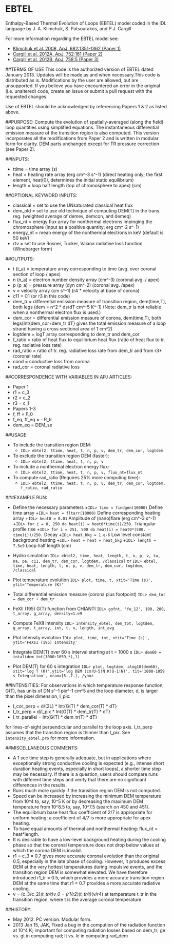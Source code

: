 # EBTEL
Enthalpy-Based Thermal Evolution of Loops (EBTEL) model coded in the IDL language by J. A. Klimchuk, S. Patsourakos, and P.J. Cargill

For more information regarding the EBTEL model see:

+ <a href="http://adsabs.harvard.edu/abs/2008ApJ...682.1351K">Klimchuk et al. 2008, ApJ, 682:1351-1362 (Paper 1)</a>
+ <a href="http://adsabs.harvard.edu/abs/2012ApJ...752..161C">Cargill et al. 2012A, ApJ, 752:161 (Paper 2)</a>
+ <a href="http://adsabs.harvard.edu/abs/2012ApJ...758....5C">Cargill et al. 2012B, ApJ, 758:5 (Paper 3)</a>

##TERMS OF USE
This code is the authorized version of EBTEL dated January 2013. Updates will be made as and when necessary.This code is distributed as is. Modifications by the user are allowed, but are unsupported. If you believe you have encountered an error in the original (i.e. unaltered) code, create an issue or submit a pull request with the requested changes.

Use of EBTEL should be acknowledged by referencing Papers 1 & 2 as listed above.  

##PURPOSE:
Compute the evolution of spatially-averaged (along the field) loop quantities using simplified equations.  The instantaneous differential emission measure of the transition region is also computed. This version incorporates all the modifications from Paper 2 and is written in modular form for clarity. DEM parts unchanged except for TR pressure correction (see Paper 2). 

##INPUTS:
+ ttime  = time array (s)
+ heat   = heating rate array (erg cm^-3 s^-1)   (direct heating only; the first element, heat(0), determines the initial static equilibrium)
+ length = loop half length (top of chromosphere to apex) (cm)

##OPTIONAL KEYWORD INPUTS:
+ classical = set to use the UNsaturated classical heat flux
+ dem_old   = set to use old technique of computing DEM(T) in the trans. reg. (weighted average of demev, demcon, and demeq)
+ flux_nt   = energy flux array for nonthermal electrons impinging the chromosphere (input as a positive quantity; erg cm^-2 s^-1)
+ energy_nt = mean energy of the nonthermal electrons in keV (default is 50 keV)
+ rtv       = set to use Rosner, Tucker, Vaiana radiative loss function (Winebarger form)

##OUTPUTS:
+ t (t_a) = temperature array corresponding to time (avg. over coronal section of loop / apex)
+ n (n_a) = electron number density array (cm^-3) (coronal avg. / apex)
+ p (p_a) = pressure array (dyn cm^-2) (coronal avg. /apex)
+ v = velocity array (cm s^-1) (r4 * velocity at base of corona)
+ c11 = C1 (or r3 in this code)
+ dem_tr = differential emission measure of transition region, dem(time,T), both legs (dem = n^2 * ds/dT  cm^-5 K^-1) (Note:  dem_tr is not reliable when a nonthermal electron flux is used.)
+ dem_cor = differential emission measure of corona, dem(time,T), both legs(Int{dem_cor+dem_tr dT} gives the total emission measure of a loop strand having a cross sectional area of 1 cm^2)
+ logtdem = logT array corresponding to dem_tr and dem_cor
+ f_ratio = ratio of heat flux to equilibrium heat flux (ratio of heat flux to tr. reg. radiative loss rate)
+ rad_ratio = ratio of tr. reg. radiative loss rate from dem_tr and from r3*(coronal rate)
+ cond = conductive loss from corona
+ rad_cor =  coronal radiative loss

##CORRESPONDENCE WITH VARIABLES IN APJ ARTICLES:
+ Paper 1
 + r1 = c_3
 + r2 = c_2
 + r3 = c_1
+ Papers 1-3
 + f, ff = F_0
 + f_eq, ff_eq = - R_tr
 + dem_eq = DEM_se

##USAGE:
+ To include the transition region DEM:
  + `IDL> ebtel2, ttime, heat, t, n, p, v, dem_tr, dem_cor, logtdem`
+ To exclude the transition region DEM (faster):
  + `IDL> ebtel2, ttime, heat, t, n, p, v`
+ To include a nonthermal electron energy flux:
  + `IDL> ebtel2, ttime, heat, t, n, p, v, flux_nt=flux_nt`
+ To compute rad_ratio (Requires 25% more computing time):
  + `IDL> ebtel2, ttime, heat, t, n, p, v, dem_tr, dem_cor, logtdem, f_ratio, rad_ratio`
  
###EXAMPLE RUN:
+ Define the necessary parameters
    +`IDL> time = findgen(10000)` 										Define time array
    +`IDL> heat = fltarr(10000)` 										Define corresponding heating array
    +`IDL> heat0 = 0.01` 												Amplitude of (nano)flare (erg cm^-3 s^-1)
    +`IDL> for i = 0, 250 do heat(i) = heat0*time(i)/250.`  				Triangular profile rise
    +`IDL> for i = 251, 500 do heat(i) = heat0*(500. - time(i))/250.` 	Decay
    +`IDL> heat_bkg = 1.e-6`     										Low level constant background heating
    +`IDL> heat = heat + heat_bkg`
    +`IDL> length = 7.5e9`           									Loop half length (cm)

+ Hydro simulation
    `IDL> ebtel2, time, heat, length, t, n, p, v, ta, na, pa, c11, dem_tr, dem_cor, logtdem, /classical`
    or
    `IDL> ebtel, time, heat, length, t, n, p, v, dem_tr, dem_cor, logtdem, /classical`

+ Plot temperature evolution
    `IDL> plot, time, t, xtit='Time (s)', ytit='Temperature (K)'`

+ Total differential emission measure (corona plus footpoint)
    `IDL> dem_tot = dem_cor + dem_tr`

+ FeXII (195) G(T) function from CHIANTI
    `IDL> gofnt, 'fe_12', 190, 200, t_array, g_array, density=1.e9`

+ Compute FeXII intensity
    `IDL> intensity_ebtel, dem_tot, logtdem, g_array, t_array, int, t, n, length, int_avg`

+ Plot intensity evolution
    `IDL> plot, time, int, xtit='Time (s)', ytit='FeXII (195) Intensity'`

+ Integrate DEM(T) over 60 s interval starting at t = 1000 s
    `IDL> dem60 = total(dem_tot(1000:1059,*),1)`

+ Plot DEM(T) for 60 s integration
    `IDL> plot, logtdem, alog10(dem60), xtit='log T (K)',ytit='log DEM (cm!U-5!N K!U-1!N)', tit='1000-1059 s Integration', xran=[5.,7.], /ynoz`

##INTENSITIES:
For observations in which temperature response function, G(T), has units of DN s^-1 pix^-1 cm^5 and the loop diameter, d, is larger than the pixel dimension, l_pix:

+ I_cor_perp = d/(2L) * Int{G(T) * dem_cor(T) * dT}
+ I_tr_perp = d/l_pix * Int{G(T) * dem_tr(T) * dT}
+ I_tr_parallel = Int{G(T) * dem_tr(T) * dT}

for lines-of-sight perpendicular and parallel to the loop axis. I_tr_perp assumes that the transition region is thinner than l_pix. See `intensity_ebtel.pro` for more information.

##MISCELLANEOUS COMMENTS:
+ A 1 sec time step is generally adequate, but in applications where exceptionally strong conductive cooling is expected (e.g., intense short duration heating events, especially in short loops), a shorter time step may be necessary. If there is a question, users should compare runs with different time steps and verify that there are no significant differences in the results.
+ Runs much more quickly if the transition region DEM is not computed.
+ Speed can be increased by increasing the minimum DEM temperature from 10^4 to, say, 10^5 K or by decreasing the maximum DEM temperature from 10^8.5 to, say, 10^7.5 (search on 450 and 451).
+ The equilibrium base heat flux coefficient of 2/7 is appropriate for uniform heating; a coefficient of 4/7 is more appropriate for apex heating.
+ To have equal amounts of thermal and nonthermal heating:  flux_nt = heat*length.
+ It is desirable to have a low-level background heating during the cooling phase so that the coronal temperature does not drop below values at which the corona DEM is invalid.
+ r1 = c_3 = 0.7 gives more accurate coronal evolution than the original 0.5, especially in the late phase of cooling.  However, it produces excess DEM at the very hottest temperatures during impulsive events, and the transition region DEM is somewhat elevated.  We have therefore introduced r1_tr = 0.5, which provides a more accurate transition region DEM at the same time that r1 = 0.7 provides a more accurate radiative cooling.
+ v = (c_3/c_2)*(t_tr/t)*v_0 = (r1/r2)*(t_tr/t)*(v/r4) at temperature t_tr in the transition region, where t is the average coronal temperature.

 
##HISTORY:
+ May 2012. PC version. Modular form. 
+ 2013 Jan 15, JAK, Fixed a bug in the compution of the radiation function at 10^4 K; important for computing radiation losses based on dem_tr; ge vs. gt in computing rad;  lt vs. le in computing rad_dem